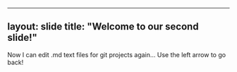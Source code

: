 ----
layout: slide
title: "Welcome to our second slide!"
---
Now I can edit .md text files for git projects again...
Use the left arrow to go back!